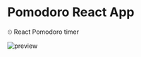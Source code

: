 # Pomodoro React App

⏲ React Pomodoro timer


![preview](https://user-images.githubusercontent.com/34312151/162613496-c98286c8-cf06-4301-a49e-14fccdc77469.png)
